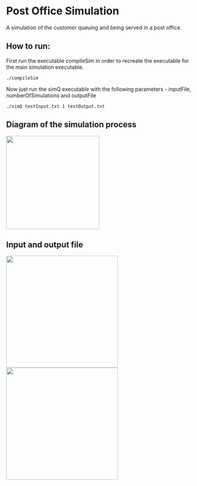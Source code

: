 # Post Office Simulation
A simulation of the customer queuing and being served in a post office.

## How to run:
First run the executable compileSim in order to recreate the executable for the main simulation executable.
```console
./compileSim
```
Now just run the simQ executable with the following parameters - inputFile, numberOfSimulations and outputFile
```console
./simQ testInput.txt 1 testOutput.txt
```

## Diagram of the simulation process
<img height="250em" src="https://i.imgur.com/YGu3rWK.png">

## Input and output file
<div>
<img height="300em" src="https://i.imgur.com/zNCRal7.png">
<img height="300em" src="https://i.imgur.com/47UqeY5.png">
</div>

